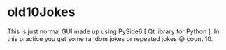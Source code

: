 # old10Jokes
This is just normal GUI made up using PySide6 [ Qt library for Python ]. In this practice you get some random jokes or repeated jokes 😅 count 10.
